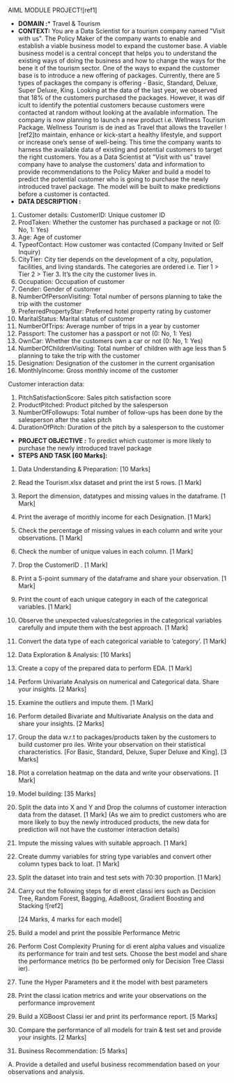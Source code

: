 AIML MODULE PROJECT![ref1]

- **DOMAIN :***  Travel & Tourism 
- **CONTEXT:**  You  are  a  Data  Scientist  for  a  tourism  company  named  "Visit  with  us".  The  Policy  Maker  of  the  company  wants  to  enable  and establish a viable business model to expand the customer base. A viable business model is a central concept that helps you to understand the existing ways of doing the business and how to change the ways for the bene it of the tourism sector. One of the ways to expand the customer base is to introduce a new offering of packages. Currently, there are 5 types of packages the company    is offering - Basic, Standard, Deluxe, Super Deluxe, King. Looking at the data of the last year, we observed that 18% of the customers purchased the packages. However, it was dif icult to identify the potential customers because customers were contacted at random without looking at the available information. The company is now planning to launch a new product i.e. Wellness Tourism Package. Wellness Tourism is de ined as Travel that allows the traveller ![ref2]to  maintain,  enhance  or  kick-start  a  healthy  lifestyle,  and  support  or  increase  one’s  sense  of  well-being.  This  time  the  company  wants  to harness the available data of existing and potential customers to target the right customers. You as a Data Scientist at "Visit with us" travel company have to analyse the customers’ data and information to provide recommendations to the Policy Maker and build a model to predict the potential customer who is going to purchase the newly introduced travel package. The model will be built to make predictions before a customer is contacted.
- **DATA DESCRIPTION :** 
1. Customer details: CustomerID: Unique customer ID
1. ProdTaken: Whether the customer has purchased a package or not (0: No, 1: Yes)
1. Age: Age of customer 
1. TypeofContact: How customer was contacted (Company Invited or Self Inquiry)
1. CityTier: City tier depends on the development of a city, population, facilities, and living standards. The categories are ordered i.e. Tier 1 > Tier 2 > Tier 3. It’s the city the customer lives in.
1. Occupation: Occupation of customer
1. Gender: Gender of customer
1. NumberOfPersonVisiting: Total number of persons planning to take the trip with the customer
1. PreferredPropertyStar: Preferred hotel property rating by customer
1. MaritalStatus: Marital status of customer
1. NumberOfTrips: Average number of trips in a year by customer
1. Passport: The customer has a passport or not (0: No, 1: Yes)
1. OwnCar: Whether the customers own a car or not (0: No, 1: Yes)
1. NumberOfChildrenVisiting: Total number of children with age less than 5 planning to take the trip with the customer
1. Designation: Designation of the customer in the current organisation
1. MonthlyIncome: Gross monthly income of the customer

Customer interaction data: 

1. PitchSatisfactionScore: Sales pitch satisfaction score
1. ProductPitched: Product pitched by the salesperson
1. NumberOfFollowups: Total number of follow-ups has been done by the salesperson after the sales pitch
1. DurationOfPitch: Duration of the pitch by a salesperson to the customer
- **PROJECT OBJECTIVE *:*** To predict which customer is more likely to purchase the newly introduced travel package
- **STEPS AND TASK [60 Marks]:** 
1. Data Understanding & Preparation: [10 Marks]
1. Read the  Tourism.xlsx  dataset and print the  irst 5 rows. [1 Mark] 
1. Report the dimension, datatypes and missing values in the dataframe. [1 Mark] 
1. Print the average of monthly income for each Designation. [1 Mark] 
1. Check the percentage of missing values in each column and write your observations. [1 Mark] 
1. Check the number of unique values in each column. [1 Mark] 
1. Drop the  CustomerID . [1 Mark] 
1. Print a 5-point summary of the dataframe and share your observation. [1 Mark] 
1. Print the count of each unique category in each of the categorical variables. [1 Mark] 
1. Observe the unexpected values/categories in the categorical variables carefully and impute them with the best approach. [1 Mark] 
1. Convert the data type of each categorical variable to ’category’. [1 Mark]
2. Data Exploration & Analysis: [10 Marks]
1. Create a copy of the prepared data to perform EDA. [1 Mark] 
1. Perform Univariate Analysis on numerical and Categorical data. Share your insights. [2 Marks] 
1. Examine the outliers and impute them. [1 Mark] 
1. Perform detailed Bivariate and Multivariate Analysis on the data and share your insights. [2 Marks] 
1. Group the data w.r.t to packages/products taken by the customers to build customer pro iles. Write your observation on their statistical characteristics. [For Basic, Standard, Deluxe, Super Deluxe and King]. [3 Marks] 
1. Plot a correlation heatmap on the data and write your observations. [1 Mark] 
3. Model building: [35 Marks]
1. Split the data into X and Y and Drop the columns of customer interaction data from the dataset. [1 Mark]  (As we aim to predict customers who are more likely to buy the newly introduced products, the new data for prediction will not have the customer interaction details)
1. Impute the missing values with suitable approach. [1 Mark] 
1. Create dummy variables for string type variables and convert other column types back to  loat. [1 Mark] 
1. Split the dataset into train and test sets with 70:30 proportion. [1 Mark] 
1. Carry out the following steps for di erent classi iers such as Decision Tree, Random Forest, Bagging, AdaBoost, Gradient Boosting and Stacking ![ref2]

   [24 Marks, 4 marks for each model]

1. Build a model and print the possible Performance Metric
1. Perform Cost Complexity Pruning for di erent alpha values and visualize its performance for train and test    sets. Choose the best model and share the performance metrics (to be performed only for Decision Tree Classi ier). 
1. Tune the Hyper Parameters and  it the model with best parameters
1. Print the classi ication metrics and write your observations on the performance improvement
6. Build a XGBoost Classi ier and print its performance report. [5 Marks] 
6. Compare the performance of all models for train & test set and provide your insights. [2 Marks] 
4. Business Recommendation: [5 Marks]

A. Provide a detailed and useful business recommendation based on your observations and analysis.
